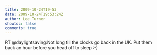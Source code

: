 ```yaml
---
title: 2009-10-24T19-53
date: 2009-10-24T19:53:24Z
author: Lee Turner
showtoc: false
comments: true
---
```


RT @daylightsaving:Not long till the clocks go back in the UK.  Put them back an hour before you head off to sleep :-)


